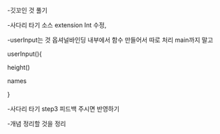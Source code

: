 -깃꼬인 것 풀기

-사다리 타기 소스 extension Int 수정, 

-userInput는 것 옵셔널바인딩 내부에서 함수 만들어서 따로 처리 main까지 말고

userInput(){

   height()

   names

}

-사다리 타기 step3 피드백 주시면 반영하기


-개념 정리할 것을 정리

